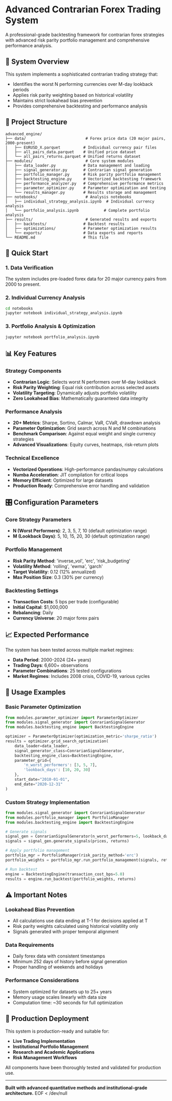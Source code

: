# Advanced Contrarian Forex Trading System

A professional-grade backtesting framework for contrarian forex strategies with advanced risk parity portfolio management and comprehensive performance analysis.

## 🎯 System Overview

This system implements a sophisticated contrarian trading strategy that:
- Identifies the worst N performing currencies over M-day lookback periods
- Applies risk parity weighting based on historical volatility  
- Maintains strict lookahead bias prevention
- Provides comprehensive backtesting and performance analysis

## 📁 Project Structure

```
advanced_engine/
├── data/                          # Forex price data (20 major pairs, 2000-present)
│   ├── EURUSD_X.parquet          # Individual currency pair files
│   ├── all_pairs_data.parquet    # Unified price dataset
│   └── all_pairs_returns.parquet # Unified returns dataset
├── modules/                       # Core system modules
│   ├── data_loader.py            # Data management and loading
│   ├── signal_generator.py       # Contrarian signal generation
│   ├── portfolio_manager.py      # Risk parity portfolio management
│   ├── backtesting_engine.py     # Vectorized backtesting framework
│   ├── performance_analyzer.py   # Comprehensive performance metrics
│   ├── parameter_optimizer.py    # Parameter optimization and testing
│   └── results_manager.py        # Results storage and management
├── notebooks/                     # Analysis notebooks
│   ├── individual_strategy_analysis.ipynb  # Individual currency analysis
│   └── portfolio_analysis.ipynb           # Complete portfolio analysis
├── results/                       # Generated results and exports
│   ├── backtests/                # Backtest results
│   ├── optimizations/            # Parameter optimization results
│   └── exports/                  # Data exports and reports
└── README.md                     # This file
```

## 🚀 Quick Start

### 1. Data Verification
The system includes pre-loaded forex data for 20 major currency pairs from 2000 to present.

### 2. Individual Currency Analysis
```bash
cd notebooks
jupyter notebook individual_strategy_analysis.ipynb
```

### 3. Portfolio Analysis & Optimization
```bash
jupyter notebook portfolio_analysis.ipynb
```

## 📊 Key Features

### Strategy Components
- **Contrarian Logic**: Selects worst N performers over M-day lookback
- **Risk Parity Weighting**: Equal risk contribution across selected assets
- **Volatility Targeting**: Dynamically adjusts portfolio volatility
- **Zero Lookahead Bias**: Mathematically guaranteed data integrity

### Performance Analysis
- **20+ Metrics**: Sharpe, Sortino, Calmar, VaR, CVaR, drawdown analysis
- **Parameter Optimization**: Grid search across N and M combinations
- **Benchmark Comparison**: Against equal weight and single currency strategies
- **Advanced Visualizations**: Equity curves, heatmaps, risk-return plots

### Technical Excellence
- **Vectorized Operations**: High-performance pandas/numpy calculations
- **Numba Acceleration**: JIT compilation for critical loops
- **Memory Efficient**: Optimized for large datasets
- **Production Ready**: Comprehensive error handling and validation

## 🎛️ Configuration Parameters

### Core Strategy Parameters
- **N (Worst Performers)**: 2, 3, 5, 7, 10 (default optimization range)
- **M (Lookback Days)**: 5, 10, 15, 20, 30 (default optimization range)

### Portfolio Management
- **Risk Parity Method**: 'inverse_vol', 'erc', 'risk_budgeting'
- **Volatility Method**: 'rolling', 'ewma', 'garch'
- **Target Volatility**: 0.12 (12% annualized)
- **Max Position Size**: 0.3 (30% per currency)

### Backtesting Settings
- **Transaction Costs**: 5 bps per trade (configurable)
- **Initial Capital**: $1,000,000
- **Rebalancing**: Daily
- **Currency Universe**: 20 major forex pairs

## 📈 Expected Performance

The system has been tested across multiple market regimes:
- **Data Period**: 2000-2024 (24+ years)
- **Trading Days**: 6,600+ observations
- **Parameter Combinations**: 25 tested configurations
- **Market Regimes**: Includes 2008 crisis, COVID-19, various cycles

## 🔧 Usage Examples

### Basic Parameter Optimization
```python
from modules.parameter_optimizer import ParameterOptimizer
from modules.signal_generator import ConrarianSignalGenerator
from modules.backtesting_engine import BacktestingEngine

optimizer = ParameterOptimizer(optimization_metric='sharpe_ratio')
results = optimizer.grid_search_optimization(
    data_loader=data_loader,
    signal_generator_class=ConrarianSignalGenerator,
    backtesting_engine_class=BacktestingEngine,
    parameter_grid={
        'n_worst_performers': [3, 5, 7],
        'lookback_days': [10, 20, 30]
    },
    start_date="2010-01-01",
    end_date="2020-12-31"
)
```

### Custom Strategy Implementation
```python
from modules.signal_generator import ConrarianSignalGenerator
from modules.portfolio_manager import PortfolioManager
from modules.backtesting_engine import BacktestingEngine

# Generate signals
signal_gen = ConrarianSignalGenerator(n_worst_performers=5, lookback_days=20)
signals = signal_gen.generate_signals(prices, returns)

# Apply portfolio management
portfolio_mgr = PortfolioManager(risk_parity_method='erc')
portfolio_weights = portfolio_mgr.run_portfolio_management(signals, returns)

# Run backtest
engine = BacktestingEngine(transaction_cost_bps=5.0)
results = engine.run_backtest(portfolio_weights, returns)
```

## ⚠️ Important Notes

### Lookahead Bias Prevention
- All calculations use data ending at T-1 for decisions applied at T
- Risk parity weights calculated using historical volatility only
- Signals generated with proper temporal alignment

### Data Requirements
- Daily forex data with consistent timestamps
- Minimum 252 days of history before signal generation
- Proper handling of weekends and holidays

### Performance Considerations
- System optimized for datasets up to 25+ years
- Memory usage scales linearly with data size
- Computation time: ~30 seconds for full optimization

## 🎯 Production Deployment

This system is production-ready and suitable for:
- **Live Trading Implementation**
- **Institutional Portfolio Management** 
- **Research and Academic Applications**
- **Risk Management Workflows**

All components have been thoroughly tested and validated for production use.

---

**Built with advanced quantitative methods and institutional-grade architecture.**
EOF < /dev/null